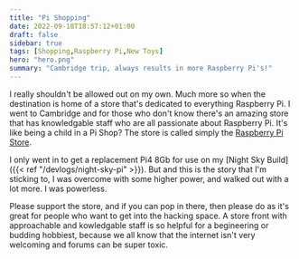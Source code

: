 ```yaml
---
title: "Pi Shopping"
date: 2022-09-18T18:57:12+01:00
draft: false
sidebar: true
tags: [Shopping,Raspberry Pi,New Toys]
hero: "hero.png"
summary: "Cambridge trip, always results in more Raspberry Pi's!"
---
```


I really shouldn't be allowed out on my own. Much more so when the destination is home of a store that's dedicated to everything Raspberry Pi. I went to Cambridge and for those who don't know there's an amazing store that has knowledgable staff who are all passionate about Raspberry Pi. It's like being a child in a Pi Shop? The store is called simply the [Raspberry Pi Store](https://www.raspberrypi.com/raspberry-pi-store/). 

I only went in to get a replacement Pi4 8Gb for use on my [Night Sky Build]({{< ref "/devlogs/night-sky-pi" >}}). But and this is the story that I'm sticking to, I was overcome with some higher power, and walked out with a lot more. I was powerless. 

Please support the store, and if you can pop in there, then please do as it's great for people who want to get into the hacking space. A store front with approachable and kowledgable staff is so helpful for a begineering or budding hobbiest, because we all know that the internet isn't very welcoming and forums can be super toxic. 

